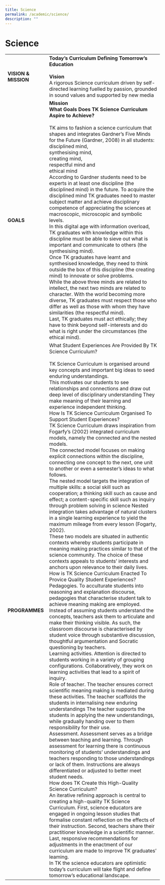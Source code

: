 ```yaml
---
title: Science
permalink: /academic/science/
description: ""
---
```

# Science
|                  |                        |
|------------------|---------------------|
| **VISION & MISSION** | **Today’s Curriculum Defining Tomorrow’s Education**<br><br>**Vision**<br>A rigorous Science curriculum driven by self-directed learning fuelled by passion, grounded in sound values and supported by new media                               |
| **GOALS**        | **Mission**<br>**What Goals Does TK Science Curriculum Aspire to Achieve?**<br><br>TK aims to fashion a science curriculum that shapes and integrates Gardner’s Five Minds for the Future (Gardner, 2008) in all students:<br>disciplined mind,<br>synthesising mind,<br>creating mind,<br>respectful mind and<br>ethical mind<br>According to Gardner students need to be experts in at least one discipline (the disciplined mind) in the future. To acquire the disciplined mind TK graduates need to master subject matter and achieve disciplinary competence of appreciating the sciences at macroscopic, microscopic and symbolic levels.<br>In this digital age with information overload, TK graduates with knowledge within this discipline must be able to sieve out what is important and communicate to others (the synthesising mind).<br>Once TK graduates have leamt and synthesised knowledge, they need to think outside the box of this discipline (the creating mind) to innovate or solve problems.<br>While the above three minds are related to intellect, the next two minds are related to character. With the world becoming more diverse, TK graduates must respect those who differ as well as those with whom they have similarities (the respectful mind).<br>Last, TK graduates must act ethically; they have to think beyond self-interests and do what is right under the circumstances (the ethical mind).                                                      |
| **PROGRAMMES**       | What Student Experiences Are Provided By TK Science Curriculum?<br><br>TK Science Curriculum is organised around key concepts and important big ideas to seed enduring understandings.<br>This motivates our students to see relationships and connections and draw out deep level of disciplinary understanding  They make meaning of their learning and experience independent thinking.<br>How Is TK Science Curriculum Organised To Support Student Experiences?<br>TK Science Curriculum draws inspiration from Fogarfy’s (2002) integrated curriculum models, namely the connected and the nested models.<br>The connected model focuses on making explicit connections within the discipline, connecting one concept to the next, one unit to another or even a semester’s ideas to what follows.<br>The nested model targets the integration of multiple skills: a social skill such as cooperation; a thinking skill such as cause and effect; a content-specific skill such as inquiry through problem solving in science  Nested integration takes advantage of natural clusters in a single learning experience to yield the maximum mileage from every lesson (Fogarty, 2002).<br>These two models are situated in authentic contexts whereby students participate in meaning making practices similar to that of the science community. The choice of these contexts appeals to students’ interests and anchors upon relevance to their daily lives.<br>How is TK Science Curriculum Enacted To Provice Quality Student Experiences?<br>Pedagogies. To acculturate students into reasoning and explanation discourse, pedagogies that characterise student talk to achieve meaning making are employed. Instead of assuming students understand the concepts, teachers ask them to articulate and make their thinking visible. As such, the classroom discourse is characterised by student voice through substantive discussion, thoughtful argumentation and Socratic questioning by teachers.<br>Learning activities. Attention is directed to students working in a variety of grouping configurations. Collaboratively, they work on learning activities that lead to a spirit of inquiry.<br>Role of teacher. The teacher ensures correct scientific meaning making is mediated during these activities. The teacher scaffolds the students in internalising new enduring understandings  The teacher supports the students in applying the new understandings, while gradually handing over to them responsibility for their use.<br>Assessment. Assessment serves as a bridge between teaching and learning. Through assessment for learning there is continuous monitoring of students’ understandings and teachers responding to those understandings or lack of them. Instructions are always differentiated or adjusted to better meet student needs.<br>How does TK Create this High-Quality Science Curriculum?<br>An iterative refining approach is central to creating a high-quality TK Science Curriculum. First, science educators are engaged in ongoing lesson studies that formalise constant reflection on the effects of their instruction. Second, teachers share their practitioner knowledge in a scientific manner. Last, responsive recommendations for adjustments in the enactment of our curriculum are made to improve TK graduates’<br>leaming.<br>In TK the science educators are optimistic today’s curriculum will take flight and define tomorrow’s educational landscape. |